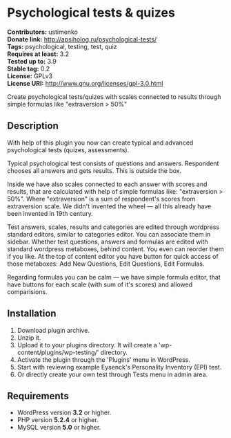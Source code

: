 # Psychological tests & quizes #

**Contributors:** ustimenko  
**Donate link:** http://apsiholog.ru/psychological-tests/  
**Tags:** psychological, testing, test, quiz  
**Requires at least:** 3.2  
**Tested up to:** 3.9  
**Stable tag:** 0.2  
**License:** GPLv3  
**License URI:** http://www.gnu.org/licenses/gpl-3.0.html  

Create psychological tests/quizes with scales connected to results through simple formulas like "extraversion > 50%"

## Description ##

With help of this plugin you now can create typical and advanced psychological tests (quizes, assessments).

Typical psychological test consists of questions and answers. Respondent chooses all answers and gets results. This is outside the box.

Inside we have also scales connected to each answer with scores and results, that are calculated with help of simple formulas like: "extraversion > 50%". Where "extraversion" is a sum of respondent's scores from extraversion scale. We didn't invented the wheel — all this already have been invented in 19th century. 

Test answers, scales, results and categories are edited through wordpress standard editors, similar to categories editor. You can associate them in sidebar. Whether test questions, answers and formulas are edited with standard wordpress metaboxes, behind content. You even can reorder them if you like. At the top of content editor you have button for quick access of those metaboxes: Add New Questions, Edit Questions, Edit Formulas.

Regarding formulas you can be calm — we have simple formula editor, that have buttons for each scale (with sum of it's scores) and allowed comparisions.

## Installation ##

1. Download plugin archive.
1. Unzip it.
1. Upload it to your plugins directory. It will create a 'wp-content/plugins/wp-testing/' directory.
1. Activate the plugin through the 'Plugins' menu in WordPress.
1. Start with reviewing example Eysenck's Personality Inventory (EPI) test.
1. Or directly create your own test through Tests menu in admin area.

## Requirements ##

* WordPress version **3.2** or higher.
* PHP version **5.2.4** or higher.
* MySQL version **5.0** or higher.
